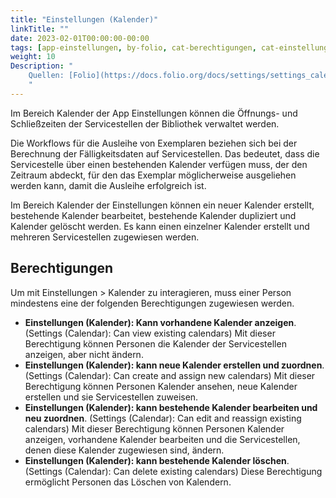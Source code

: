 ```yaml
---
title: "Einstellungen (Kalender)"
linkTitle: ""
date: 2023-02-01T00:00:00-00:00
tags: [app-einstellungen, by-folio, cat-berechtigungen, cat-einstellungen, for-admin]
weight: 10
Description: "
    Quellen: [Folio](https://docs.folio.org/docs/settings/settings_calendar/settings_calendar/) & [GBV](https://info.gbv.de/pages/viewpage.action?pageId=844890129)
    "
---
```


Im Bereich Kalender der App Einstellungen können die Öffnungs- und Schließzeiten der Servicestellen der Bibliothek verwaltet werden.

Die Workflows für die Ausleihe von Exemplaren beziehen sich bei der Berechnung der Fälligkeitsdaten auf Servicestellen. Das bedeutet, dass die Servicestelle über einen bestehenden Kalender verfügen muss, der den Zeitraum abdeckt, für den das Exemplar möglicherweise ausgeliehen werden kann, damit die Ausleihe erfolgreich ist.

Im Bereich Kalender der Einstellungen können ein neuer Kalender erstellt, bestehende Kalender bearbeitet, bestehende Kalender dupliziert und Kalender gelöscht werden. Es kann einen einzelner Kalender erstellt und mehreren Servicestellen zugewiesen werden.

## Berechtigungen

Um mit Einstellungen > Kalender zu interagieren, muss einer Person mindestens eine der folgenden Berechtigungen zugewiesen werden.

-   **Einstellungen (Kalender): Kann vorhandene Kalender anzeigen**. (Settings (Calendar): Can view existing calendars)
    Mit dieser Berechtigung können Personen die Kalender der Servicestellen anzeigen, aber nicht ändern.
-   **Einstellungen (Kalender): kann neue Kalender erstellen und zuordnen**. (Settings (Calendar): Can create and assign new calendars)
    Mit dieser Berechtigung können Personen Kalender ansehen, neue Kalender erstellen und sie Servicestellen zuweisen.
-   **Einstellungen (Kalender): kann bestehende Kalender bearbeiten und neu zuordnen**. (Settings (Calendar): Can edit and reassign existing calendars)
    Mit dieser Berechtigung können Personen Kalender anzeigen, vorhandene Kalender bearbeiten und die Servicestellen, denen diese Kalender zugewiesen sind, ändern.
-   **Einstellungen (Kalender): kann bestehende Kalender löschen**. (Settings (Calendar): Can delete existing calendars)
    Diese Berechtigung ermöglicht Personen das Löschen von Kalendern.
